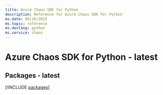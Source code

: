 ```yaml
---
title: Azure Chaos SDK for Python
description: Reference for Azure Chaos SDK for Python
ms.date: 09/26/2025
ms.topic: reference
ms.devlang: python
ms.service: chaos
---
```

# Azure Chaos SDK for Python - latest
## Packages - latest
[!INCLUDE [packages](chaos-index.md)]